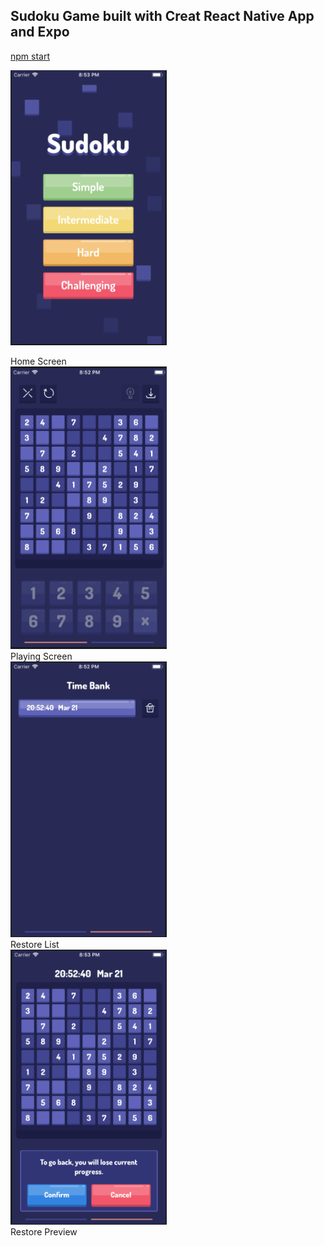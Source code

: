 ## Sudoku Game built with Creat React Native App and Expo

[npm start](#npm-start)

<p>
  <img src="https://github.com/ykzhukian/sudokuapp/blob/master/assets/img/home-screen.png" width="250"/>
	<div>Home Screen</div>
  <img src="https://github.com/ykzhukian/sudokuapp/blob/master/assets/img/playing.png" width="250"/>
  <div>Playing Screen</div>
  <img src="https://github.com/ykzhukian/sudokuapp/blob/master/assets/img/restore-list.png" width="250"/>
  <div>Restore List</div>
  <img src="https://github.com/ykzhukian/sudokuapp/blob/master/assets/img/restore.png" width="250"/>
  <div>Restore Preview</div>
</p>